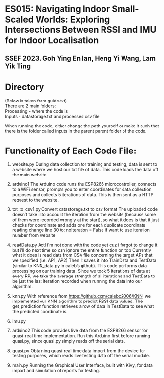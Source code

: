 # ES015: Navigating Indoor Small-Scaled Worlds: Exploring Intersections Between RSSI and IMU for Indoor Localisation
## SSEF 2023. Goh Ying En Ian, Heng Yi Wang, Lam Yik Ting

# Directory
(Below is taken from guide.txt)  
There are 2 main folders:  
Processing - where the code is  
Inputs - datastorage.txt and processed csv file  

When running the code, either change the path yourself or make it such that there is the folder called inputs in the parent parent folder of the code.

# Functionality of Each Code File:
1. website.py
During data collection for training and testing, data is sent to a website where we host our txt file of data. This code loads the data off the main website.

2. arduino1
The Arduino code runs the ESP8266 microcontroller, connects to a WiFi sensor, prompts you to enter coordinates for data collection purposes and collects 5 iterations of data. This is then sent as a HTTP request to the website.

3. txt_to_csv1.py
Convert datastorage.txt to csv format
The uploaded code doesn’t take into account the iteration from the website (because some of them were recorded wrongly at the start), so what it does is that it just checks for coordinate and adds one for each duplicate coordinate reading
change line 30 to: noIteration = False if want to use iteration number from website

4. readData.py
Actl i'm not done with the code yet cuz i forgot to change it but i’ll do next time so can ignore the entire function on top
Currently what it does is read data from CSV file concerning the target APs that we specified (i.e. AP1, AP2)
Then it saves it into TrainData and TestData (similar to KNN_data.py in caleb’s github).
This code performs data processing on our training data. Since we took 5 iterations of data at every RP, we take the average strength of all iterations and TestData to be just the last iteration recorded when running the data into our algorithm.

5. knn.py
With reference from https://github.com/calebc2006/KNN, we implemented our KNN algorithm to predict RSSI data values.
The get_prediction function retrieves a row of data in TestData to see what the predicted coordinate is. 

6. imu.py

7. arduino2
This code provides live data from the ESP8266 sensor for quasi-real time implementation. Run this Arduino first before running quasi.py, since quasi.py simply reads off the serial data.

8. quasi.py
Obtaining quasi-real time data import from the device for testing purposes, which reads live testing data off the serial module.

9. main.py
Running the Graphical User Interface, built with Kivy, for data import and simulation of reports for testing.
